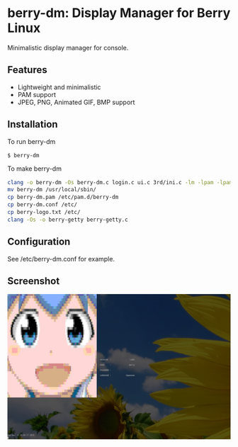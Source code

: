 # berry-dm: Display Manager for Berry Linux

Minimalistic display manager for console.

## Features

- Lightweight and minimalistic
- PAM support
- JPEG, PNG, Animated GIF, BMP support

## Installation

To run berry-dm

    $ berry-dm

To make berry-dm

```Bash
clang -o berry-dm -Os berry-dm.c login.c ui.c 3rd/ini.c -lm -lpam -lpam_misc
mv berry-dm /usr/local/sbin/
cp berry-dm.pam /etc/pam.d/berry-dm
cp berry-dm.conf /etc/
cp berry-logo.txt /etc/
clang -Os -o berry-getty berry-getty.c
```

## Configuration

See /etc/berry-dm.conf for example.

## Screenshot

![Screenshot](screen.png)

